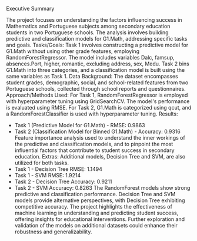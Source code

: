 Executive Summary


The project focuses on understanding the factors influencing success in Mathematics and
Portuguese subjects among secondary education students in two Portuguese schools. The
analysis involves building predictive and classification models for G1.Math, addressing specific
tasks and goals.
Tasks/Goals:
Task 1 involves constructing a predictive model for G1.Math without using other grade features,
employing RandomForestRegressor. The model includes variables Dalc, famsup, absences.Port,
higher, romantic, excluding address, sex, Medu.
Task 2 bins G1.Math into three categories, and a classification model is built using the same
variables as Task 1.
Data Background:
The dataset encompasses student grades, demographic, social, and school-related features from
two Portuguese schools, collected through school reports and questionnaires.
Approach/Methods Used:
For Task 1, RandomForestRegressor is employed with hyperparameter tuning using
GridSearchCV. The model's performance is evaluated using RMSE.
For Task 2, G1.Math is categorized using qcut, and a RandomForestClassifier is used with
hyperparameter tuning.
Results:
- Task 1 (Predictive Model for G1.Math) - RMSE: 0.9863
- Task 2 (Classification Model for Binned G1.Math) - Accuracy: 0.9316
Feature importance analysis used to understand the inner workings of the predictive and
classification models, and to pinpoint the most influential factors that contribute to student
success in secondary education.
Extras:
Additional models, Decision Tree and SVM, are also utilized for both tasks.
- Task 1 - Decision Tree RMSE: 1.1494
- Task 1 - SVM RMSE: 1.9214
- Task 2 - Decision Tree Accuracy: 0.9211
- Task 2 - SVM Accuracy: 0.8263
The RandomForest models show strong predictive and classification performance. Decision Tree
and SVM models provide alternative perspectives, with Decision Tree exhibiting competitive
accuracy. The project highlights the effectiveness of machine learning in understanding and
predicting student success, offering insights for educational interventions. Further exploration and
validation of the models on additional datasets could enhance their robustness and
generalizability.

